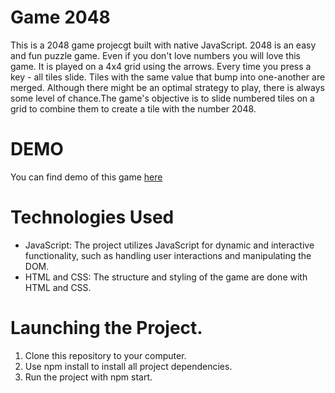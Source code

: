 # Game 2048
This is a 2048 game projecgt built with native JavaScript.
2048 is an easy and fun puzzle game. Even if you don't love numbers you will love this game. It is played on a 4x4 grid using the arrows. Every time you press a key - all tiles slide. Tiles with the same value that bump into one-another are merged. Although there might be an optimal strategy to play, there is always some level of chance.The game's objective is to slide numbered tiles on a grid to combine them to create a tile with the number 2048.


# DEMO
You can find demo of this game <a href="https://Tetiana-Hishchak.github.io/Game_2048/" target="_blank"> here </a>


# Technologies Used

-	JavaScript: The project utilizes JavaScript for dynamic and interactive functionality, such as handling user interactions and manipulating the DOM.
-	HTML and CSS: The structure and styling of the game are done with HTML and CSS.


# Launching the Project.
1.	Clone this repository to your computer.
2.	Use npm install to install all project dependencies.
3.	Run the project with npm start.

